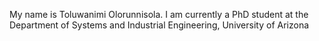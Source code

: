 My name is Toluwanimi Olorunnisola. I am currently a PhD student at the Department of Systems and Industrial Engineering, University of Arizona
